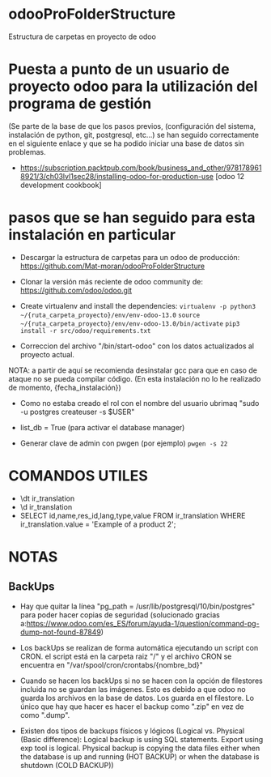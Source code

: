 # odooProFolderStructure
Estructura de carpetas en proyecto de odoo


# Puesta a punto de un usuario de proyecto odoo para la utilización del programa de gestión
(Se parte de la base de que los pasos previos, (configuración del sistema, instalación de python, git, postgresql, etc...) se han seguido correctamente en el siguiente enlace y que se ha podido iniciar una base de datos sin problemas.

- https://subscription.packtpub.com/book/business_and_other/9781789618921/3/ch03lvl1sec28/installing-odoo-for-production-use
[odoo 12 development cookbook]

# pasos que se han seguido para esta instalación en particular

- Descargar la estructura de carpetas para un odoo de producción: https://github.com/Mat-moran/odooProFolderStructure

- Clonar la versión más reciente de odoo community de: https://github.com/odoo/odoo.git

- Create virtualenv and install the dependencies:
 `virtualenv -p python3 ~/{ruta_carpeta_proyecto}/env/env-odoo-13.0` 
 `source ~/{ruta_carpeta_proyecto}/env/env-odoo-13.0/bin/activate` 
 `pip3 install -r src/odoo/requirements.txt`

- Correccion del archivo "/bin/start-odoo" con los datos actualizados al proyecto actual.

NOTA: a partir de aquí se recomienda desinstalar gcc para que en caso de ataque no se pueda compilar código. (En esta instalación no lo he realizado de momento, {fecha_instalación})


- Como no estaba creado el rol con el nombre del usuario ubrimaq
 "sudo -u postgres createuser -s $USER"

- list_db = True (para activar el database manager)
- Generar clave de admin con pwgen (por ejemplo) `pwgen -s 22`



# COMANDOS UTILES

- \dt ir_translation
- \d ir_translation 
- SELECT id,name,res_id,lang,type,value FROM ir_translation WHERE ir_translation.value = 'Example of a product 2';


# NOTAS

## BackUps

- Hay que quitar la línea "pg_path =  /usr/lib/postgresql/10/bin/postgres" para poder hacer copias de seguridad (solucionado gracias a:https://www.odoo.com/es_ES/forum/ayuda-1/question/command-pg-dump-not-found-87849)

- Los backUps se realizan de forma automática ejecutando un script con CRON. el script está en la carpeta raiz "/" y el archivo CRON se encuentra en "/var/spool/cron/crontabs/{nombre_bd}"

- Cuando se hacen los backUps si no se hacen con la opción de filestores incluida no se guardan las imágenes. Esto es debido a que odoo no guarda los archivos en la base de datos. Los guarda en el filestore. Lo único que hay que hacer es hacer el backup como ".zip" en vez de como ".dump".

- Existen dos tipos de backups físicos y lógicos
(Logical vs. Physical (Basic difference):
Logical backup is using SQL statements. Export using exp tool is logical.
Physical backup is copying the data files either when the database is up and running (HOT BACKUP) or when the database is shutdown (COLD BACKUP))
